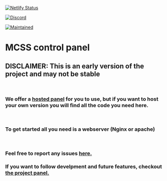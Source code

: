 [![Netlify Status](https://img.shields.io/netlify/150725f6-a33d-4813-b722-0c32f4a19469)](https://www.youtube.com/watch?v=dQw4w9WgXcQ)

[![Discord](https://img.shields.io/discord/335560186930659328?label=Discord)](https://discord.gg/BntAUH5Tnw)

[![Maintained](https://img.shields.io/maintenance/yes/2021)](#)

# MCSS control panel


## DISCLAIMER: This is an early version of the project and may not be stable

<p>&nbsp;</p>

### We offer a [hosted panel](https://mcss.fast.moe/) for you to use, but if you want to host your own version you will find all the code you need here. 

<p>&nbsp;</p>

### To get started all you need is a webserver (Nginx or apache) 

<p>&nbsp;</p>

### Feel free to report any issues [here.](https://github.com/stefmmm/MCSS-Panel/issues)


### If you want to follow develpment and future features, checkout [the project panel.](https://github.com/stefmmm/MCSS-Panel/projects/1)